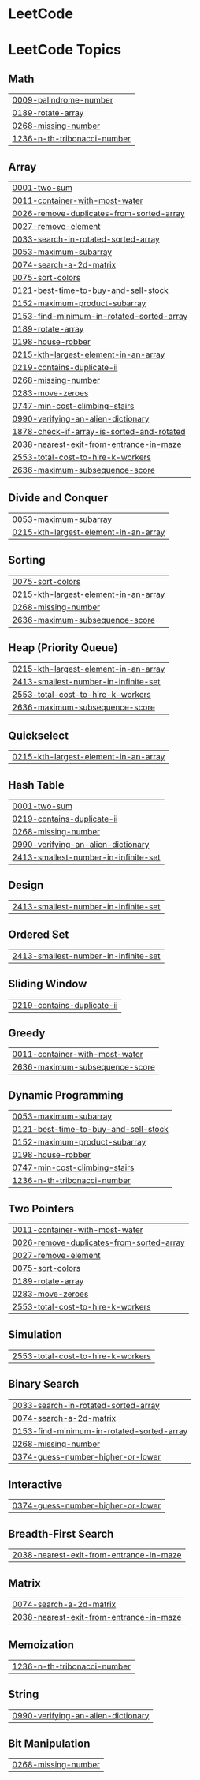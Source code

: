# LeetCode
<!---LeetCode Topics Start-->
# LeetCode Topics
## Math
|  |
| ------- |
| [0009-palindrome-number](https://github.com/AryanShriva/LeetCode/tree/master/0009-palindrome-number) |
| [0189-rotate-array](https://github.com/AryanShriva/LeetCode/tree/master/0189-rotate-array) |
| [0268-missing-number](https://github.com/AryanShriva/LeetCode/tree/master/0268-missing-number) |
| [1236-n-th-tribonacci-number](https://github.com/AryanShriva/LeetCode/tree/master/1236-n-th-tribonacci-number) |
## Array
|  |
| ------- |
| [0001-two-sum](https://github.com/AryanShriva/LeetCode/tree/master/0001-two-sum) |
| [0011-container-with-most-water](https://github.com/AryanShriva/LeetCode/tree/master/0011-container-with-most-water) |
| [0026-remove-duplicates-from-sorted-array](https://github.com/AryanShriva/LeetCode/tree/master/0026-remove-duplicates-from-sorted-array) |
| [0027-remove-element](https://github.com/AryanShriva/LeetCode/tree/master/0027-remove-element) |
| [0033-search-in-rotated-sorted-array](https://github.com/AryanShriva/LeetCode/tree/master/0033-search-in-rotated-sorted-array) |
| [0053-maximum-subarray](https://github.com/AryanShriva/LeetCode/tree/master/0053-maximum-subarray) |
| [0074-search-a-2d-matrix](https://github.com/AryanShriva/LeetCode/tree/master/0074-search-a-2d-matrix) |
| [0075-sort-colors](https://github.com/AryanShriva/LeetCode/tree/master/0075-sort-colors) |
| [0121-best-time-to-buy-and-sell-stock](https://github.com/AryanShriva/LeetCode/tree/master/0121-best-time-to-buy-and-sell-stock) |
| [0152-maximum-product-subarray](https://github.com/AryanShriva/LeetCode/tree/master/0152-maximum-product-subarray) |
| [0153-find-minimum-in-rotated-sorted-array](https://github.com/AryanShriva/LeetCode/tree/master/0153-find-minimum-in-rotated-sorted-array) |
| [0189-rotate-array](https://github.com/AryanShriva/LeetCode/tree/master/0189-rotate-array) |
| [0198-house-robber](https://github.com/AryanShriva/LeetCode/tree/master/0198-house-robber) |
| [0215-kth-largest-element-in-an-array](https://github.com/AryanShriva/LeetCode/tree/master/0215-kth-largest-element-in-an-array) |
| [0219-contains-duplicate-ii](https://github.com/AryanShriva/LeetCode/tree/master/0219-contains-duplicate-ii) |
| [0268-missing-number](https://github.com/AryanShriva/LeetCode/tree/master/0268-missing-number) |
| [0283-move-zeroes](https://github.com/AryanShriva/LeetCode/tree/master/0283-move-zeroes) |
| [0747-min-cost-climbing-stairs](https://github.com/AryanShriva/LeetCode/tree/master/0747-min-cost-climbing-stairs) |
| [0990-verifying-an-alien-dictionary](https://github.com/AryanShriva/LeetCode/tree/master/0990-verifying-an-alien-dictionary) |
| [1878-check-if-array-is-sorted-and-rotated](https://github.com/AryanShriva/LeetCode/tree/master/1878-check-if-array-is-sorted-and-rotated) |
| [2038-nearest-exit-from-entrance-in-maze](https://github.com/AryanShriva/LeetCode/tree/master/2038-nearest-exit-from-entrance-in-maze) |
| [2553-total-cost-to-hire-k-workers](https://github.com/AryanShriva/LeetCode/tree/master/2553-total-cost-to-hire-k-workers) |
| [2636-maximum-subsequence-score](https://github.com/AryanShriva/LeetCode/tree/master/2636-maximum-subsequence-score) |
## Divide and Conquer
|  |
| ------- |
| [0053-maximum-subarray](https://github.com/AryanShriva/LeetCode/tree/master/0053-maximum-subarray) |
| [0215-kth-largest-element-in-an-array](https://github.com/AryanShriva/LeetCode/tree/master/0215-kth-largest-element-in-an-array) |
## Sorting
|  |
| ------- |
| [0075-sort-colors](https://github.com/AryanShriva/LeetCode/tree/master/0075-sort-colors) |
| [0215-kth-largest-element-in-an-array](https://github.com/AryanShriva/LeetCode/tree/master/0215-kth-largest-element-in-an-array) |
| [0268-missing-number](https://github.com/AryanShriva/LeetCode/tree/master/0268-missing-number) |
| [2636-maximum-subsequence-score](https://github.com/AryanShriva/LeetCode/tree/master/2636-maximum-subsequence-score) |
## Heap (Priority Queue)
|  |
| ------- |
| [0215-kth-largest-element-in-an-array](https://github.com/AryanShriva/LeetCode/tree/master/0215-kth-largest-element-in-an-array) |
| [2413-smallest-number-in-infinite-set](https://github.com/AryanShriva/LeetCode/tree/master/2413-smallest-number-in-infinite-set) |
| [2553-total-cost-to-hire-k-workers](https://github.com/AryanShriva/LeetCode/tree/master/2553-total-cost-to-hire-k-workers) |
| [2636-maximum-subsequence-score](https://github.com/AryanShriva/LeetCode/tree/master/2636-maximum-subsequence-score) |
## Quickselect
|  |
| ------- |
| [0215-kth-largest-element-in-an-array](https://github.com/AryanShriva/LeetCode/tree/master/0215-kth-largest-element-in-an-array) |
## Hash Table
|  |
| ------- |
| [0001-two-sum](https://github.com/AryanShriva/LeetCode/tree/master/0001-two-sum) |
| [0219-contains-duplicate-ii](https://github.com/AryanShriva/LeetCode/tree/master/0219-contains-duplicate-ii) |
| [0268-missing-number](https://github.com/AryanShriva/LeetCode/tree/master/0268-missing-number) |
| [0990-verifying-an-alien-dictionary](https://github.com/AryanShriva/LeetCode/tree/master/0990-verifying-an-alien-dictionary) |
| [2413-smallest-number-in-infinite-set](https://github.com/AryanShriva/LeetCode/tree/master/2413-smallest-number-in-infinite-set) |
## Design
|  |
| ------- |
| [2413-smallest-number-in-infinite-set](https://github.com/AryanShriva/LeetCode/tree/master/2413-smallest-number-in-infinite-set) |
## Ordered Set
|  |
| ------- |
| [2413-smallest-number-in-infinite-set](https://github.com/AryanShriva/LeetCode/tree/master/2413-smallest-number-in-infinite-set) |
## Sliding Window
|  |
| ------- |
| [0219-contains-duplicate-ii](https://github.com/AryanShriva/LeetCode/tree/master/0219-contains-duplicate-ii) |
## Greedy
|  |
| ------- |
| [0011-container-with-most-water](https://github.com/AryanShriva/LeetCode/tree/master/0011-container-with-most-water) |
| [2636-maximum-subsequence-score](https://github.com/AryanShriva/LeetCode/tree/master/2636-maximum-subsequence-score) |
## Dynamic Programming
|  |
| ------- |
| [0053-maximum-subarray](https://github.com/AryanShriva/LeetCode/tree/master/0053-maximum-subarray) |
| [0121-best-time-to-buy-and-sell-stock](https://github.com/AryanShriva/LeetCode/tree/master/0121-best-time-to-buy-and-sell-stock) |
| [0152-maximum-product-subarray](https://github.com/AryanShriva/LeetCode/tree/master/0152-maximum-product-subarray) |
| [0198-house-robber](https://github.com/AryanShriva/LeetCode/tree/master/0198-house-robber) |
| [0747-min-cost-climbing-stairs](https://github.com/AryanShriva/LeetCode/tree/master/0747-min-cost-climbing-stairs) |
| [1236-n-th-tribonacci-number](https://github.com/AryanShriva/LeetCode/tree/master/1236-n-th-tribonacci-number) |
## Two Pointers
|  |
| ------- |
| [0011-container-with-most-water](https://github.com/AryanShriva/LeetCode/tree/master/0011-container-with-most-water) |
| [0026-remove-duplicates-from-sorted-array](https://github.com/AryanShriva/LeetCode/tree/master/0026-remove-duplicates-from-sorted-array) |
| [0027-remove-element](https://github.com/AryanShriva/LeetCode/tree/master/0027-remove-element) |
| [0075-sort-colors](https://github.com/AryanShriva/LeetCode/tree/master/0075-sort-colors) |
| [0189-rotate-array](https://github.com/AryanShriva/LeetCode/tree/master/0189-rotate-array) |
| [0283-move-zeroes](https://github.com/AryanShriva/LeetCode/tree/master/0283-move-zeroes) |
| [2553-total-cost-to-hire-k-workers](https://github.com/AryanShriva/LeetCode/tree/master/2553-total-cost-to-hire-k-workers) |
## Simulation
|  |
| ------- |
| [2553-total-cost-to-hire-k-workers](https://github.com/AryanShriva/LeetCode/tree/master/2553-total-cost-to-hire-k-workers) |
## Binary Search
|  |
| ------- |
| [0033-search-in-rotated-sorted-array](https://github.com/AryanShriva/LeetCode/tree/master/0033-search-in-rotated-sorted-array) |
| [0074-search-a-2d-matrix](https://github.com/AryanShriva/LeetCode/tree/master/0074-search-a-2d-matrix) |
| [0153-find-minimum-in-rotated-sorted-array](https://github.com/AryanShriva/LeetCode/tree/master/0153-find-minimum-in-rotated-sorted-array) |
| [0268-missing-number](https://github.com/AryanShriva/LeetCode/tree/master/0268-missing-number) |
| [0374-guess-number-higher-or-lower](https://github.com/AryanShriva/LeetCode/tree/master/0374-guess-number-higher-or-lower) |
## Interactive
|  |
| ------- |
| [0374-guess-number-higher-or-lower](https://github.com/AryanShriva/LeetCode/tree/master/0374-guess-number-higher-or-lower) |
## Breadth-First Search
|  |
| ------- |
| [2038-nearest-exit-from-entrance-in-maze](https://github.com/AryanShriva/LeetCode/tree/master/2038-nearest-exit-from-entrance-in-maze) |
## Matrix
|  |
| ------- |
| [0074-search-a-2d-matrix](https://github.com/AryanShriva/LeetCode/tree/master/0074-search-a-2d-matrix) |
| [2038-nearest-exit-from-entrance-in-maze](https://github.com/AryanShriva/LeetCode/tree/master/2038-nearest-exit-from-entrance-in-maze) |
## Memoization
|  |
| ------- |
| [1236-n-th-tribonacci-number](https://github.com/AryanShriva/LeetCode/tree/master/1236-n-th-tribonacci-number) |
## String
|  |
| ------- |
| [0990-verifying-an-alien-dictionary](https://github.com/AryanShriva/LeetCode/tree/master/0990-verifying-an-alien-dictionary) |
## Bit Manipulation
|  |
| ------- |
| [0268-missing-number](https://github.com/AryanShriva/LeetCode/tree/master/0268-missing-number) |
<!---LeetCode Topics End-->